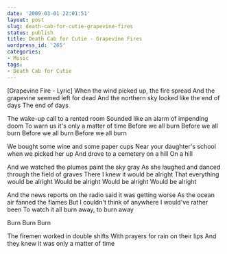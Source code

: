 ```yaml
---
date: '2009-03-01 22:01:51'
layout: post
slug: death-cab-for-cutie-grapevine-fires
status: publish
title: Death Cab for Cutie - Grapevine Fires
wordpress_id: '265'
categories:
- Music
tags:
- Death Cab for Cutie
---
```







[Grapevine Fire - Lyric]
When the wind picked up, the fire spread
And the grapevine seemed left for dead
And the northern sky looked like the end of days
The end of days

The wake-up call to a rented room
Sounded like an alarm of impending doom
To warn us it's only a matter of time
Before we all burn
Before we all burn
Before we all burn
Before we all burn

We bought some wine and some paper cups
Near your daughter's school when we picked her up
And drove to a cemetery on a hill
On a hill

And we watched the plumes paint the sky gray
As she laughed and danced through the field of graves
There I knew it would be alright
That everything would be alright
Would be alright
Would be alright
Would be alright

And the news reports on the radio said it was getting worse
As the ocean air fanned the flames
But I couldn't think of anywhere I would've rather been
To watch it all burn away, to burn away

Burn
Burn
Burn

The firemen worked in double shifts
With prayers for rain on their lips
And they knew it was only a matter of time 

